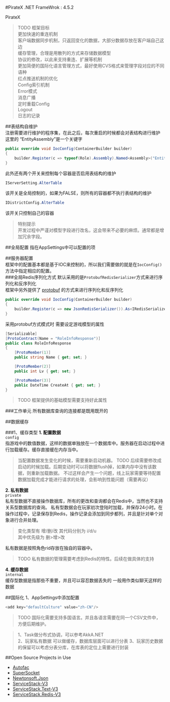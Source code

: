 #PirateX
.NET FrameWrok : 4.5.2


PirateX

> TODO    框架目标     
更加快速的重连机制   
客户端数据同步机制，只返回变化的数据，大部分数据存放在客户端自己这边   
缓存管理，合理是用散列的方式来存储数据模型   
协议的修改，以此来支持重连、扩展等机制   
更加简便的国际化语言管理方式，最好使用CVS格式来管理字段对应的不同语种  
红点推送机制的优化   
Config索引机制   
Error模式   
消息广播   
定时重载Config   
Logout   
日志的记录



##表结构自维护   
注册需要进行维护的程序集，在此之后，每次重启的时候都会对表结构进行维护    
这里的 “EntityAssembly”是一个关键字

```csharp
public override void IocConfig(ContainerBuilder builder)
{
    builder.Register(c => typeof(Role).Assembly).Named<Assembly>("EntityAssembly").SingleInstance();
}
```

此外还有两个开关来控制每个容器是否启用表结构的维护   
```csharp
IServerSetting.AlterTable
```
该开关是全局控制的，如果为FALSE，则所有的容器都不执行表结构的维护

```csharp
IDistrictConfig.AlterTable
```
该开关只控制自己的容器


>特别提示   
开发过程中严谨对模型字段进行改名，这会带来不必要的麻烦。通常都是增加冗余字段。


##全局配置
指在AppSettings中可以配置的项

##服务器配置    
框架中的配置基本都是基于IOC来控制的，所以我们需要做的就是在<code>IocConfig()</code> 方法中指定相应的配置。   
###全局Redis序列化方式
默认采用的是<code>ProtobufRedisSerializer</code>方式来进行序列化和反序列化   
框架中另外提供了 [protobuf](https://github.com/mgravell/protobuf-net) 的方式来进行序列化和反序列化
```csharp
public override void IocConfig(ContainerBuilder builder)
{
    builder.Register(c => new JsonRedisSerializer()).As<IRedisSerializer>().SingleInstance();
}
```   
采用protobuf方式模式时 需要设定游戏模型的属性

```csharp
[Serializable]
[ProtoContract(Name = "RoleInfoResponse")]
public class RoleInfoResponse
{
    [ProtoMember(1)]
    public string Name { get; set; }

    [ProtoMember(2)]
    public int Lv { get; set; }

    [ProtoMember(3)]
    public DateTime CreateAt { get; set; }
}
```
>TODO 框架提供的基础模型需要支持好此属性

###工作单元
所有数据库查询的连接都是既用既开的


##数据缓存

###1、缓存类型
**1. 配置数据**   
<code>config</code>   
指游戏中的数值数据，这样的数据单独放在一个数据库中。服务器在启动过程中进行加载缓存。缓存直接缓在内存当中。
>当配置数据发生变化的时候，需要重新启动机器。
>TODO 后续需要修改成启动的时候加载。后期变动时可以将数据flush掉，如果内存中没有该数据，则重新加载数据。 不过这样会产生一个问题，线上玩家需要等待配置数据加载完成才能进行请求的处理，会影响到性能问题（需要再议）

**2. 私有数据**   
<code>private</code>   
私有型数据不直接操作数据库，所有的更改和查询都会在Redis中，当然也不支持关系型数据库的查询。
私有型数据会在玩家初次登陆时加载，并保存24小时。在操作过程中，记录保存到Redis，操作记录会添加到同步都列，并且是针对单个对象进行合并处理。
>变化类型有   增/删/改 其代码分别为 i/d/u  
>其中优先级为 删>增>改

私有数据是按照角色rid存放在独自的容器中。

>TODO 私有数据的管理需要考虑到Redis的特性。后续在做具体的支持

**4. 缓存数据**   
<code>internal</code>   
缓存型数据是指那些不重要，并且可以容忍数据丢失的
一般用作类似聊天这样的数据



##国际化
1、AppSettings中添加配置

```csharp
<add key="defaultCulture" value="zh-CN"/>
```


> TODO 国际化需要支持多国语言。并且各语言需要在同一个CSV文件中，方便后期维护。

> 1、Task做分布式协调，可以参考AkkA.NET    
> 2、玩家私有数据 可以做缓存，数据库层面可以进行分表
> 3、玩家历史数据的保留可以考虑分表分库，在库表的定位上需要进行封装

##Open Source Projects in Use

- [Autofac](https://github.com/autofac/Autofac)
- [SuperSocket](https://github.com/kerryjiang/SuperSocket)
- [Newtonsoft.Json](https://github.com/JamesNK/Newtonsoft.Json)
- [ServiceStack-V3](https://github.com/ServiceStack/ServiceStack)
- [ServiceStack.Text-V3](https://github.com/ServiceStack/ServiceStack.Text)
- [ServiceStack.Redis-V3](https://github.com/ServiceStack/ServiceStack.Redis)